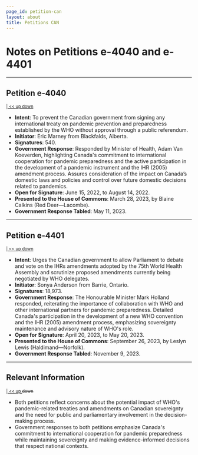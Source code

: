 ```yaml
---
page_id: petition-can
layout: about
title: Petitions CAN
---
```


# Notes on Petitions e-4040 and e-4401
<!-- #region -->
<!-- @#notes-on-petitions-e-4040-and-e-4401 -->
<!-- #endregion -->


---
## Petition e-4040
<!-- #region -->
<!-- @#petition-e-4040 -->
<sup>[ | ](#notes-on-petitions-e-4040-and-e-4401)[ << ](#table-of-contents)[ up ](#table-of-contents)[ down ](#petition-e-4401)</sup>
<!-- #endregion -->

- **Intent**: To prevent the Canadian government from signing any international treaty on pandemic prevention and preparedness established by the WHO without approval through a public referendum.
- **Initiator**: Eric Marney from Blackfalds, Alberta.
- **Signatures**: 540.
- **Government Response**: Responded by Minister of Health, Adam Van Koeverden, highlighting Canada's commitment to international cooperation for pandemic preparedness and the active participation in the development of a pandemic instrument and the IHR (2005) amendment process. Assures consideration of the impact on Canada’s domestic laws and policies and control over future domestic decisions related to pandemics.
- **Open for Signature**: June 15, 2022, to August 14, 2022.
- **Presented to the House of Commons**: March 28, 2023, by Blaine Calkins (Red Deer—Lacombe).
- **Government Response Tabled**: May 11, 2023.

---
## Petition e-4401
<!-- #region -->
<!-- @#petition-e-4401 -->
<sup>[ | ](#notes-on-petitions-e-4040-and-e-4401)[ << ](#table-of-contents)[ up ](#petition-e-4040)[ down ](#relevant-information)</sup>
<!-- #endregion -->

- **Intent**: Urges the Canadian government to allow Parliament to debate and vote on the IHRs amendments adopted by the 75th World Health Assembly and scrutinize proposed amendments currently being negotiated by WHO delegates.
- **Initiator**: Sonya Anderson from Barrie, Ontario.
- **Signatures**: 18,973.
- **Government Response**: The Honourable Minister Mark Holland responded, reiterating the importance of collaboration with WHO and other international partners for pandemic preparedness. Detailed Canada's participation in the development of a new WHO convention and the IHR (2005) amendment process, emphasizing sovereignty maintenance and advisory nature of WHO's role.
- **Open for Signature**: April 20, 2023, to May 20, 2023.
- **Presented to the House of Commons**: September 26, 2023, by Leslyn Lewis (Haldimand—Norfolk).
- **Government Response Tabled**: November 9, 2023.

---
## Relevant Information
<!-- #region -->
<!-- @#relevant-information -->
<sup>[ | ](#notes-on-petitions-e-4040-and-e-4401)[ << ](#table-of-contents)[ up ](#petition-e-4401) ~~down~~</sup>
<!-- #endregion -->

- Both petitions reflect concerns about the potential impact of WHO's pandemic-related treaties and amendments on Canadian sovereignty and the need for public and parliamentary involvement in the decision-making process.
- Government responses to both petitions emphasize Canada's commitment to international cooperation for pandemic preparedness while maintaining sovereignty and making evidence-informed decisions that respect national contexts.

